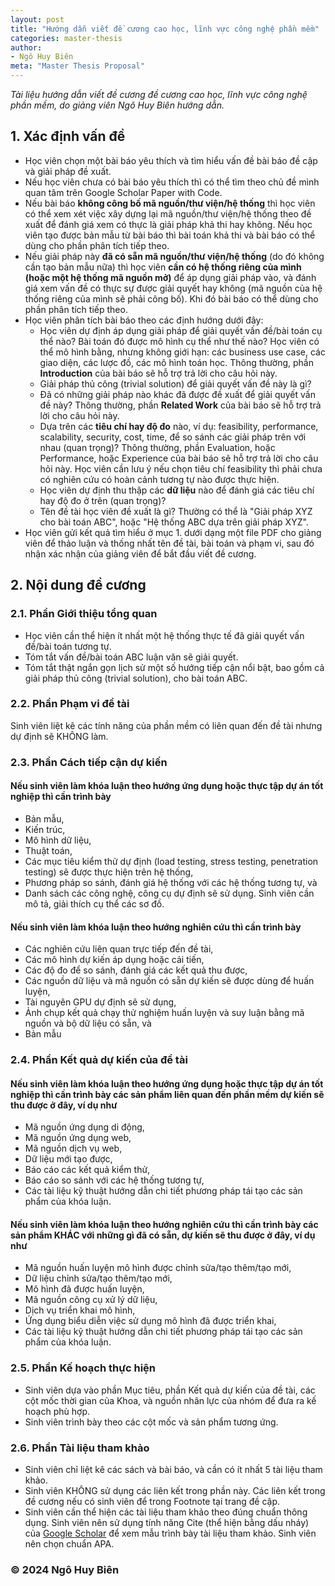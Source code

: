 ```yaml
---
layout: post
title: "Hướng dẫn viết đề cương cao học, lĩnh vực công nghệ phần mềm"
categories: master-thesis
author:
- Ngô Huy Biên
meta: "Master Thesis Proposal"
---
```

_Tài liệu hướng dẫn viết đề cương đề cương cao học, lĩnh vực công nghệ phần mềm, do giảng viên Ngô Huy Biên hướng dẫn._

## 1. Xác định vấn đề
* Học viên chọn một bài báo yêu thích và tìm hiểu vấn đề bài báo đề cập và giải pháp đề xuất.
* Nếu học viên chưa có bài báo yêu thích thì có thể tìm theo chủ đề mình quan tâm trên Google Scholar Paper with Code.
* Nếu bài báo **không công bố mã nguồn/thư viện/hệ thống** thì học viên có thể xem xét việc xây dựng lại mã nguồn/thư viện/hệ thống theo đề xuất để đánh giá xem có thực là giải pháp khả thi hay không. Nếu học viên tạo được bản mẫu từ bài báo thì bài toán khả thi và bài báo có thể dùng cho phần phân tích tiếp theo.
* Nếu giải pháp này **đã có sẵn mã nguồn/thư viện/hệ thống** (do đó không cần tạo bản mẫu nữa) thì học viên **cần có hệ thống riêng của mình (hoặc một hệ thống mã nguồn mở)** để áp dụng giải pháp vào, và đánh giá xem vấn đề có thực sự được giải quyết hay không (mã nguồn của hệ thống riêng của mình sẽ phải công bố). Khi đó bài báo có thể dùng cho phần phân tích tiếp theo.
* Học viên phân tích bài báo theo các định hướng dưới đây:
    * Học viên dự định áp dụng giải pháp để giải quyết vấn đề/bài toán cụ thể nào? Bài toán đó được mô hình cụ thể như thế nào? Học viên có thể mô hình bằng, nhưng không giới hạn: các business use case, các giao diện, các lược đồ, các mô hình toán học. Thông thường, phần **Introduction** của bài báo sẽ hỗ trợ trả lời cho câu hỏi này.
    * Giải pháp thủ công (trivial solution) để giải quyết vấn đề này là gì?
    * Đã có những giải pháp nào khác đã được đề xuất để giải quyết vấn đề này? Thông thường, phần **Related Work** của bài báo sẽ hỗ trợ trả lời cho câu hỏi này.
    * Dựa trên các **tiêu chí hay độ đo** nào, ví dụ: feasibility, performance, scalability, security, cost, time, để so sánh các giải pháp trên với nhau (quan trọng)? Thông thường, phần Evaluation, hoặc Performance, hoặc Experience của bài báo sẽ hỗ trợ trả lời cho câu hỏi này. Học viên cần lưu ý nếu chọn tiêu chí feasibility thì phải chưa có nghiên cứu có hoàn cảnh tương tự nào được thực hiện.
    * Học viên dự định thu thập các **dữ liệu** nào để đánh giá các tiêu chí hay độ đo ở trên (quan trọng)?
    * Tên đề tài học viên đề xuất là gì? Thường có thể là "Giải pháp XYZ cho bài toán ABC", hoặc "Hệ thống ABC dựa trên giải pháp XYZ".
* Học viên gửi kết quả tìm hiểu ở mục 1. dưới dạng một file PDF cho giảng viên để thảo luận và thống nhất tên đề tài, bài toán và phạm vi, sau đó nhận xác nhận của giảng viên để bắt đầu viết đề cương.
  
## 2. Nội dung đề cương

### 2.1. Phần Giới thiệu tổng quan
* Học viên cần thể hiện ít nhất một hệ thống thực tế đã giải quyết vấn đề/bài toán tương tự.
* Tóm tắt vấn đề/bài toán ABC luận văn sẽ giải quyết.
* Tóm tắt thật ngắn gọn lịch sử một số hướng tiếp cận nổi bật, bao gồm cả giải pháp thủ công (trivial solution), cho bài toán ABC.

### 2.2. Phần Phạm vi đề tài
Sinh viên liệt kê các tính năng của phần mềm có liên quan đến đề tài nhưng dự định sẽ KHÔNG làm.

### 2.3. Phần Cách tiếp cận dự kiến

#### Nếu sinh viên làm khóa luận theo hướng ứng dụng hoặc thực tập dự án tốt nghiệp thì cần trình bày
* Bản mẫu, 
* Kiến trúc,
* Mô hình dữ liệu, 
* Thuật toán, 
* Các mục tiêu kiểm thử dự định (load testing, stress testing, penetration testing) sẽ được thực hiện trên hệ thống,
* Phương pháp so sánh, đánh giá hệ thống với các hệ thống tương tự, và
* Danh sách các công nghệ, công cụ dự định sẽ sử dụng. Sinh viên cần mô tả, giải thích cụ thể các sơ đồ.

#### Nếu sinh viên làm khóa luận theo hướng nghiên cứu thì cần trình bày
* Các nghiên cứu liên quan trực tiếp đến đề tài,
* Các mô hình dự kiến áp dụng hoặc cải tiến,
* Các độ đo để so sánh, đánh giá các kết quả thu được,
* Các nguồn dữ liệu và mã nguồn có sẵn dự kiến sẽ được dùng để huấn luyện,
* Tài nguyên GPU dự định sẽ sử dụng, 
* Ảnh chụp kết quả chạy thử nghiệm huấn luyện và suy luận bằng mã nguồn và bộ dữ liệu có sẵn, và
* Bản mẫu

### 2.4. Phần Kết quả dự kiến của đề tài

#### Nếu sinh viên làm khóa luận theo hướng ứng dụng hoặc thực tập dự án tốt nghiệp thì cần trình bày các sản phẩm liên quan đến phần mềm dự kiến sẽ thu được ở đây, ví dụ như
* Mã nguồn ứng dụng di động, 
* Mã nguồn ứng dụng web, 
* Mã nguồn dịch vụ web, 
* Dữ liệu mới tạo được,
* Báo cáo các kết quả kiểm thử,
* Báo cáo so sánh với các hệ thống tương tự,
* Các tài liệu kỹ thuật hướng dẫn chi tiết phương pháp tái tạo các sản phẩm của khóa luận.

#### Nếu sinh viên làm khóa luận theo hướng nghiên cứu thì cần trình bày các sản phẩm KHÁC với những gì đã có sẵn, dự kiến sẽ thu được ở đây, ví dụ như
* Mã nguồn huấn luyện mô hình được chỉnh sửa/tạo thêm/tạo mới,
* Dữ liệu chỉnh sửa/tạo thêm/tạo mới,
* Mô hình đã được huấn luyện,
* Mã nguồn công cụ xử lý dữ liệu,
* Dịch vụ triển khai mô hình,
* Ứng dụng biểu diễn việc sử dụng mô hình đã được triển khai,
* Các tài liệu kỹ thuật hướng dẫn chi tiết phương pháp tái tạo các sản phẩm của khóa luận.

### 2.5. Phần Kế hoạch thực hiện
* Sinh viên dựa vào phần Mục tiêu, phần Kết quả dự kiến của đề tài, các cột mốc thời gian của Khoa, và nguồn nhân lực của nhóm để đưa ra kế hoạch phù hợp.
* Sinh viên trình bày theo các cột mốc và sản phẩm tương ứng.

### 2.6. Phần Tài liệu tham khảo
* Sinh viên chỉ liệt kê các sách và bài báo, và cần có ít nhất 5 tài liệu tham khảo.
* Sinh viên KHÔNG sử dụng các liên kết trong phần này. Các liên kết trong đề cương nếu có sinh viên để trong Footnote tại trang đề cập.
* Sinh viên cần thể hiện các tài liệu tham khảo theo đúng chuẩn thông dụng. Sinh viên nên sử dụng tính năng Cite (thể hiện bằng dấu nháy) của [Google Scholar](https://scholar.google.com.vn/scholar?hl=en&as_sdt=0%2C5&q=Efficient+backprop) để xem mẫu trình bày tài liệu tham khảo. Sinh viên nên chọn chuẩn APA.

### &copy; 2024 Ngô Huy Biên
